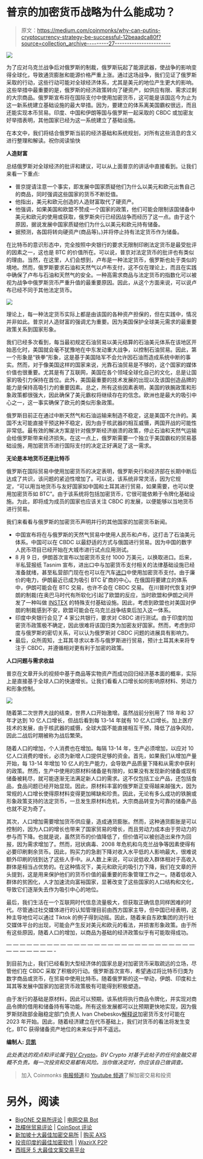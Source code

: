 # 普京的加密货币战略为什么能成功？

> 原文：<https://medium.com/coinmonks/why-can-putins-cryptocurrency-strategy-be-successful-12beaadca80f?source=collection_archive---------27----------------------->

![](img/cdf8a3959336a388b6055b38a9d34b81.png)

为了应对乌克兰战争后对俄罗斯的制裁，俄罗斯玩起了能源武器，使战争的影响变得全球化，导致通货膨胀和能源价格严重上涨。通过这场战争，我们见证了俄罗斯采取的行动，这些行动可能对全球经济体系，尤其是美元的地位产生更大的影响。这些举措中最重要的是，俄罗斯的经济政策转向了硬资产，如供应有限、需求过剩的大宗商品。俄罗斯宣布将在国际支付中使用加密货币，这可能是该国迄今为止为这一新系统建立基础设施的最大举措。因为，要建立的体系离美国霸权很远，而且还能实现本币贸易。印度、中国和伊朗等国与俄罗斯一起采取的 CBDC 或加密友好举措表明，其他国家已经为这一系统建立了基础设施。

在本文中，我们将结合俄罗斯当前的经济基础和系统规划，对所有这些消息的含义进行整理和解读。祝你阅读愉快

**人造财富**

总结俄罗斯对全球经济的批评和建议，可以从上面普京的讲话中直接看到。让我们来看一下重点:

*   普京提请注意一个事实，即发展中国家质疑他们为什么以美元和欧元出售自己的商品，同时强调这些国家的货币不断贬值。
*   他指出，美元和欧元创造的人造财富取代了硬资产。
*   他强调，如果美国和欧盟不赞成一个国家的政策，他们可能会限制该国储备中美元和欧元的使用或获取，俄罗斯央行已经因战争而经历了这一点。由于这个原因，据说发展中国家质疑他们为什么以美元和欧元持有储备。
*   据预测，各国将转向硬资产(商品等)。)并将停止持有法定货币作为储备。

在比特币的意识形态中，完全按照中央银行的要求无限制印刷法定货币是最受批评的因素之一，这也是 BTC 的价值所在。可以说，普京对法定货币的批评也有类似的理由。当然，在这里，人们会想到，卢布是一种法定货币，俄罗斯也处于类似的境地。然而，俄罗斯要求石油和天然气以卢布支付，这不仅在理论上，而且在实践中确保了卢布与石油和天然气的安全。一种高需求商品与法定货币的指数化可以被视为战争中俄罗斯货币严重升值的最重要原因。因此，从这个方面来说，可以说卢布已经不同于其他法定货币。

![](img/ff68d05f0ca3fc2383d12e7f44ae924b.png)

理论上，每一种法定货币实际上都是由该国的各种资产担保的，但在实践中，情况并非如此。普京对人造财富的强调尤为重要。因为美国保护全球美元需求的最重要政策关系到国家形象。

我们已经多次看到，每当最初规定石油贸易以美元结算的石油美元体系在该地区开始恶化时，美国就会毫不犹豫地在中东发动重大战争，以控制石油贸易。因此，第一个形象是“铁拳”形象，这是基于美国陆军不会允许因石油而造成系统中断的事实。然而，对于像美国这样的国家来说，光靠石油贸易是不够的，这个国家的媒体价值也很重要。尤其是有了互联网，美国在各个领域全球化自己的文化，总是让国家的吸引力保持在首位。此外，美国最重要的技术发展的出现以及该国创造品牌的能力是保持高吸引力的重要因素。总之，所有这些因素表明，美国的铁腕政策和形象政策都很强大，因此确保了美元霸权将继续存在的信念。欧洲也是最大的吸引中心之一，这一事实确保了欧元的类似形象政策。

俄罗斯目前正在通过中断天然气和石油运输来制造不稳定，这是美国不允许的。美国不太可能直接干预这种不稳定，因为由于核武器的相互威慑，两国开战的可能性非常低。最有效的解决方案是针对俄罗斯经济崩溃的政策，停止石油和天然气运输会给俄罗斯带来经济损失。在这一点上，俄罗斯需要一个独立于美国霸权的贸易基础设施，用加密货币进行国际支付的决定正好满足了这一需求。

**无论是本地货币还是比特币**

俄罗斯在国际贸易中使用加密货币的决定表明，俄罗斯央行和经济部在长期中断后达成了共识，该问题的紧迫性增加了。可以说，该系统非常灵活，因为它规定，“可以用当地货币与友好国家如中国和土耳其进行贸易，如果需要，也可以使用加密货币如 BTC”。由于该系统将包括加密货币，它很可能依赖于令牌化基础设施。为此，即将成为成员的国家也应该关注 CBDC 的发展，以便能够以当地货币进行贸易。

我们来看看与俄罗斯的加密货币声明并行的其他国家的加密货币新闻。

*   中国宣布将在与俄罗斯的天然气贸易中使用人民币和卢布，这打击了石油美元体系。中国可以在 CBDC 以最舒适的方式与俄国进行贸易。因为中国的数字人民币项目已经开始在大城市进行试点应用测试。
*   8 月 9 日，伊朗首次宣布以加密货币支付 1000 万美元，以换取进口。后来，半私营报纸 Tasnim 宣布，进出口中与加密货币支付相关的法律基础设施已经准备就绪，甚至私营部门现在也可以在汽车[进口](https://www.tasnimnews.com/en/news/2022/08/29/2765709/iranian-admin-enforces-regulations-on-cryptocurrency-trading)中使用加密货币支付。由于廉价的电力，伊朗最近已成为吸引 BTC 矿商的中心。在俄国将要建立的体系中，伊朗可能会在 BTC 交易，也许不会在 CBDC 交易。
    在川普时代恢复对伊朗的制裁(在奥巴马时代有所软化)引起了欧盟的反应，当时欧盟和伊朗之间开发了一种叫做 [INSTEX](https://www.dw.com/en/instex-europe-sets-up-transactions-channel-with-iran/a-47303580) 的特殊支付基础设施。因此，考虑到欧盟也对美国对伊朗的制裁感到不安，欧盟可能会在乌克兰战争结束后加入这一体系。
*   印度中央银行会见了 4 家公共银行，要求对 CBDC 进行测试。由于印度的加密货币政策极不确定，因此很难将该国归类为加密友好国家。然而，考虑到印度与俄罗斯的密切关系，可以认为俄罗斯对 CBDC 问题的进展具有影响力。
*   最后，众所周知，土耳其寻求以本币与俄罗斯进行贸易，预计土耳其未来将专注于 CBDC，并遵循相对更有利于加密的政策。

**人口问题与需求收益**

普京在文章开头的视频中基于商品等实物资产而成功回归经济基本面的概率，实际上是直接基于全球人口的快速增长。让我们看看人口增长如何影响原材料、劳动力和形象控制。

![](img/ac4d7420d9f0545373975d72189e3bb7.png)

随着第二次世界大战的结束，世界人口开始激增。虽然战前分别用了 118 年和 37 年才达到 10 亿人口增长，但战后看到每 13-14 年就有 10 亿人口增长。加上医疗技术的发展，由于核武器的威慑，全球大国不能直接相互干预，降低了战争风险，因此二战后时期被称为战后繁荣。

随着人口的增加，个人消费也在增加。每隔 13-14 年，生产必须增加，以应对 10 亿人口消费的增长，必须为新增人口提供足够的资金。首先，如果我们从增加产量开始，每 13-14 年增加 10 亿人的生产能力，会导致产品质量下降和从需求中获利的政策。然而，生产中使用的原材料储备是有限的，如果没有发现新的储备或现有储备被耗尽，就可能逐渐无法满足新人口的需求。这不仅包括工业产品，还包括食品，食品问题已经开始显现。因此，原材料丰富的俄罗斯正变得越来越强大，因为常规的人口增长使得原材料变得更加稀缺和珍贵。因此，无论有多么成功的铁腕或形象政策支持的法定货币，一旦发生原材料危机，大宗商品转变为可靠的储备产品也就不足为奇了。

其次，人口增加需要增加货币供应量，造成通货膨胀。然而，这种通货膨胀是可以控制的，因为人口的增长也带来了国家贸易的增长，而且劳动力成本由于劳动力的参与而下降。也就是说，虽然货币的价值降低了，但价值可以被创造出来作为回报，因为需求增加了。然而，冠状病毒、2008 年危机和乌克兰战争等因素使得有必要印刷剩余货币。因此，购买力的急剧下降对收入水平低的人影响最大，很难说额外印刷的钱到达了这些人手中。从人数上来说，可以说低收入群体相对于高收入群体是相当占优势的。在这种情况下，美元和欧元的吸引力下降，我们在文章的开头提到，这是用来保护他们的货币价值的最重要的形象管理工作之一。随着低收入群体的贫困化，人才加速流向富裕国家，显著改变了这些国家的人口结构和文化，导致它们逐渐失去作为吸引中心的地位。

最后，我们生活在一个互联网时代信息流量极大，但获取正确信息同样困难的时代。尽管通过社交媒体进行的认知管理目前由西方国家主导，但中国已经表明，这种主导地位可以通过 Tiktok 的例子得到动摇。因此，随着来自东欧集团的流行社交媒体平台的出现，可能会产生反对美元和欧元的看法，并损害形象政策。由于所有这些原因，随着人口的增加，以商品为基础的经济政策似乎有可能取得成功。

— — — — — — — — — — — — — — — — — — — — — — — — — — — — — — — — — — — -

到目前为止，我们已经看到大型经济体的国家总是对加密货币采取疏远的立场，尽管他们在 CBDC 采取了积极的行动。俄罗斯首次宣布，希望通过将比特币归类为数字商品或货币，在贸易中使用比特币。随着俄罗斯的这一举动，伊朗、印度和土耳其等发展中国家的加密货币政策极有可能得到积极塑造。

由于发行的基础是原材料，因此可以预期，该系统将执行商品令牌化，并实现对商品令牌的借用和储备持有等功能。所有这些发展都可以比预期更快地实现，因为俄罗斯财政部金融稳定部门负责人 Ivan Chebeskov[解释说](https://bitcoinmagazine.com/business/-russia-eyes-bitcoin-for-international-trade-in-2023)加密货币支付可能在 2023 年开始。因此，随着经济建立在代币基础上，我们对货币的看法将发生变化，BTC 获得储备资产地位的未来似乎并不遥远。

**编制人:** [**贝凯**](https://twitter.com/AybeyBerkay)

*此处表达的观点和评论属于*[*BV Crypto*](https://twitter.com/BVCryptoFund)*。BV Crypto 对基于此帖子的任何金融交易概不负责。每一次投资和交易都有风险。当你做决定时，你应该自己做调查。*

> 加入 Coinmonks [电报频道](https://t.me/coincodecap)和 [Youtube 频道](https://www.youtube.com/c/coinmonks/videos)了解加密交易和投资

# 另外，阅读

*   [BigONE 交易所评论](/coinmonks/bigone-exchange-review-64705d85a1d4) | [电网交易 Bot](https://coincodecap.com/grid-trading)
*   [氹欞侊贸易评论](https://coincodecap.com/anny-trade-review) | [CoinSpot 评论](https://coincodecap.com/coinspot-review)
*   [新加坡十大最佳加密交易所](https://coincodecap.com/crypto-exchange-in-singapore) | [购买 AXS](https://coincodecap.com/buy-axs-token)
*   [投资印度的最佳加密软件](https://coincodecap.com/best-crypto-to-invest-in-india-in-2021) | [WazirX P2P](https://coincodecap.com/wazirx-p2p)
*   [西班牙 5 大最佳文案交易平台](https://coincodecap.com/copy-trading-spain)